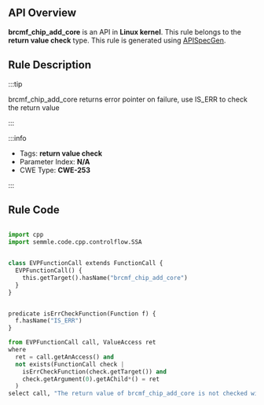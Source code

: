 ---
---


## API Overview
**brcmf_chip_add_core** is an API in **Linux kernel**. This rule belongs to the **return value check** type. This rule is generated using [APISpecGen](../../tools/APISpecGen).
## Rule Description

:::tip

brcmf_chip_add_core returns error pointer on failure, use IS_ERR to check the return value

:::

:::info

- Tags: **return value check**
- Parameter Index: **N/A**
- CWE Type: **CWE-253**

:::

## Rule Code
```python

import cpp
import semmle.code.cpp.controlflow.SSA


class EVPFunctionCall extends FunctionCall {
  EVPFunctionCall() {
    this.getTarget().hasName("brcmf_chip_add_core")
  }
}


predicate isErrCheckFunction(Function f) {
  f.hasName("IS_ERR") 
}

from EVPFunctionCall call, ValueAccess ret
where
  ret = call.getAnAccess() and
  not exists(FunctionCall check |
    isErrCheckFunction(check.getTarget()) and
    check.getArgument(0).getAChild*() = ret
  )
select call, "The return value of brcmf_chip_add_core is not checked with IS_ERR."
    
```